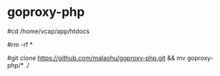 # goproxy-php

#cd /home/vcap/app/htdocs

#rm -rf *

#git clone https://github.com/malaohu/goproxy-php.git && mv goproxy-php/* ./
